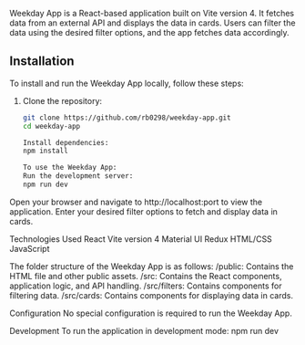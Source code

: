 Weekday App is a React-based application built on Vite version 4. It fetches data from an external API and displays the data in cards. Users can filter the data using the desired filter options, and the app fetches data accordingly.

## Installation

To install and run the Weekday App locally, follow these steps:

1. Clone the repository:

   ```bash
   git clone https://github.com/rb0298/weekday-app.git
   cd weekday-app

   Install dependencies:
   npm install

   To use the Weekday App:
   Run the development server:
   npm run dev
   ```

Open your browser and navigate to http://localhost:port to view the application.
Enter your desired filter options to fetch and display data in cards.

Technologies Used
React
Vite version 4
Material UI
Redux
HTML/CSS
JavaScript

The folder structure of the Weekday App is as follows:
/public: Contains the HTML file and other public assets.
/src: Contains the React components, application logic, and API handling.
/src/filters: Contains components for filtering data.
/src/cards: Contains components for displaying data in cards.

Configuration
No special configuration is required to run the Weekday App.

Development
To run the application in development mode:
npm run dev
